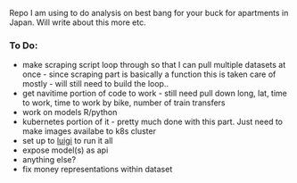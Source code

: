 Repo I am using to do analysis on best bang for your buck for apartments in Japan. Will write about this more etc. 


### To Do:
- make scraping script loop through so that I can pull multiple datasets at once - since scraping part is basically a function this is taken care of mostly - will still need to build the loop.. 
- get navitime portion of code to work - still need pull down long, lat, time to work, time to work by bike, number of train transfers 
- work on models R/python
- kubernetes portion of it - pretty much done with this part. Just need to make images availabe to k8s cluster 
- set up to [luigi](https://github.com/spotify/luigi) to run it all 
- expose model(s) as api 
- anything else? 
- fix money representations within dataset 
